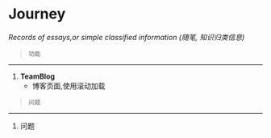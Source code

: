 # Journey
*Records of essays,or simple classified information (随笔, 知识归类信息)*


>     功能

----

1. **TeamBlog** <br>
    - 博客页面,使用滚动加载


>     问题

 ---

1.    问题
